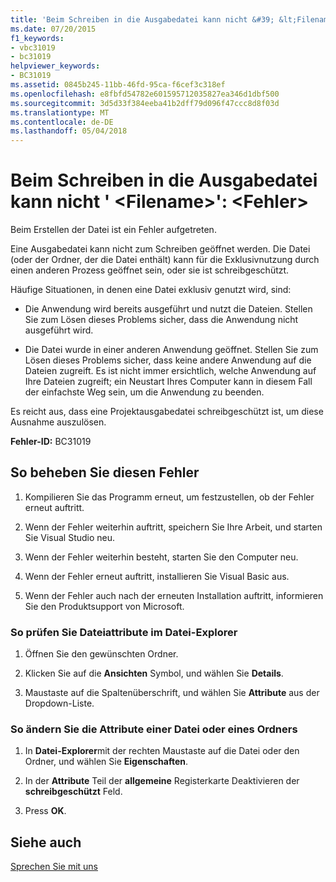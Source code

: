 ```yaml
---
title: 'Beim Schreiben in die Ausgabedatei kann nicht &#39; &lt;Filename&gt;&#39;: &lt;Fehler&gt;'
ms.date: 07/20/2015
f1_keywords:
- vbc31019
- bc31019
helpviewer_keywords:
- BC31019
ms.assetid: 0845b245-11bb-46fd-95ca-f6cef3c318ef
ms.openlocfilehash: e8fbfd54782e601595712035827ea346d1dbf500
ms.sourcegitcommit: 3d5d33f384eeba41b2dff79d096f47ccc8d8f03d
ms.translationtype: MT
ms.contentlocale: de-DE
ms.lasthandoff: 05/04/2018
---
```

# <a name="unable-to-write-to-output-file-39ltfilenamegt39-lterrorgt"></a>Beim Schreiben in die Ausgabedatei kann nicht &#39; &lt;Filename&gt;&#39;: &lt;Fehler&gt;
Beim Erstellen der Datei ist ein Fehler aufgetreten.  
  
 Eine Ausgabedatei kann nicht zum Schreiben geöffnet werden. Die Datei (oder der Ordner, der die Datei enthält) kann für die Exklusivnutzung durch einen anderen Prozess geöffnet sein, oder sie ist schreibgeschützt.  
  
 Häufige Situationen, in denen eine Datei exklusiv genutzt wird, sind:  
  
-   Die Anwendung wird bereits ausgeführt und nutzt die Dateien. Stellen Sie zum Lösen dieses Problems sicher, dass die Anwendung nicht ausgeführt wird.  
  
-   Die Datei wurde in einer anderen Anwendung geöffnet. Stellen Sie zum Lösen dieses Problems sicher, dass keine andere Anwendung auf die Dateien zugreift. Es ist nicht immer ersichtlich, welche Anwendung auf Ihre Dateien zugreift; ein Neustart Ihres Computer kann in diesem Fall der einfachste Weg sein, um die Anwendung zu beenden.  
  
 Es reicht aus, dass eine Projektausgabedatei schreibgeschützt ist, um diese Ausnahme auszulösen.  
  
 **Fehler-ID:** BC31019  
  
## <a name="to-correct-this-error"></a>So beheben Sie diesen Fehler  
  
1.  Kompilieren Sie das Programm erneut, um festzustellen, ob der Fehler erneut auftritt.  
  
2.  Wenn der Fehler weiterhin auftritt, speichern Sie Ihre Arbeit, und starten Sie Visual Studio neu.  
  
3.  Wenn der Fehler weiterhin besteht, starten Sie den Computer neu.  
  
4.  Wenn der Fehler erneut auftritt, installieren Sie Visual Basic aus.  
  
5.  Wenn der Fehler auch nach der erneuten Installation auftritt, informieren Sie den Produktsupport von Microsoft.  
  
### <a name="to-check-file-attributes-in-file-explorer"></a>So prüfen Sie Dateiattribute im Datei-Explorer  
  
1.  Öffnen Sie den gewünschten Ordner.  
  
2.  Klicken Sie auf die **Ansichten** Symbol, und wählen Sie **Details**.  
  
3.  Maustaste auf die Spaltenüberschrift, und wählen Sie **Attribute** aus der Dropdown-Liste.  
  
### <a name="to-change-the-attributes-of-a-file-or-folder"></a>So ändern Sie die Attribute einer Datei oder eines Ordners  
  
1.  In **Datei-Explorer**mit der rechten Maustaste auf die Datei oder den Ordner, und wählen Sie **Eigenschaften**.  
  
2.  In der **Attribute** Teil der **allgemeine** Registerkarte Deaktivieren der **schreibgeschützt** Feld.  
  
3.  Press **OK**.  
  
## <a name="see-also"></a>Siehe auch  
 [Sprechen Sie mit uns](/visualstudio/ide/talk-to-us)

